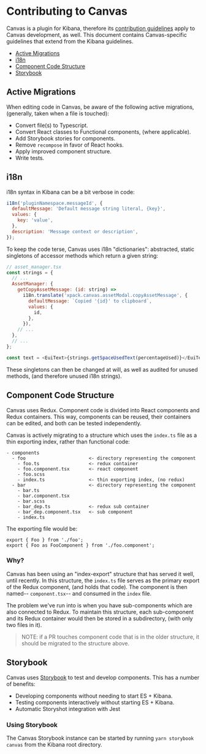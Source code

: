 # Contributing to Canvas

Canvas is a plugin for Kibana, therefore its [contribution guidelines](../../../../../CONTRIBUTING.md) apply to Canvas development, as well. This document contains Canvas-specific guidelines that extend from the Kibana guidelines.

- [Active Migrations](#active_migrations)
- [i18n](#i18n)
- [Component Code Structure](#component_code_structure)
- [Storybook](#storybook)

## Active Migrations

When editing code in Canvas, be aware of the following active migrations, (generally, taken when a file is touched):

- Convert file(s) to Typescript.
- Convert React classes to Functional components, (where applicable).
- Add Storybook stories for components.
- Remove `recompose` in favor of React hooks.
- Apply improved component structure.
- Write tests.

## i18n

i18n syntax in Kibana can be a bit verbose in code:

```js
i18n('pluginNamespace.messageId', {
  defaultMessage: 'Default message string literal, {key}',
  values: {
    key: 'value',
  },
  description: 'Message context or description',
});
```

To keep the code terse, Canvas uses i18n "dictionaries": abstracted, static singletons of accessor methods which return a given string:

```js
// asset_manager.tsx
const strings = {
  // ...
  AssetManager: {
    getCopyAssetMessage: (id: string) =>
      i18n.translate('xpack.canvas.assetModal.copyAssetMessage', {
        defaultMessage: `Copied '{id}' to clipboard`,
        values: {
          id,
        },
      }),
    // ...
  },
  // ...
};

const text = <EuiText>{strings.getSpaceUsedText(percentageUsed)}</EuiText>;
```

These singletons can then be changed at will, as well as audited for unused methods, (and therefore unused i18n strings).

## Component Code Structure

Canvas uses Redux. Component code is divided into React components and Redux containers. This way, components can be reused, their containers can be edited, and both can be tested independently.

Canvas is actively migrating to a structure which uses the `index.ts` file as a thin exporting index, rather than functional code:

```
- components
  - foo                       <- directory representing the component
    - foo.ts                  <- redux container
    - foo.component.tsx       <- react component
    - foo.scss
    - index.ts                <- thin exporting index, (no redux)
  - bar                       <- directory representing the component
    - bar.ts
    - bar.component.tsx
    - bar.scss
    - bar_dep.ts              <- redux sub container
    - bar_dep.component.tsx   <- sub component
    - index.ts
```

The exporting file would be:

```
export { Foo } from './foo';
export { Foo as FooComponent } from './foo.component';
```

### Why?

Canvas has been using an "index-export" structure that has served it well, until recently. In this structure, the `index.ts` file serves as the primary export of the Redux component, (and holds that code). The component is then named-- `component.tsx`-- and consumed in the `index` file.

The problem we've run into is when you have sub-components which are also connected to Redux. To maintain this structure, each sub-component and its Redux container would then be stored in a subdirectory, (with only two files in it).

> NOTE: if a PR touches component code that is in the older structure, it should be migrated to the structure above.

## Storybook

Canvas uses [Storybook](https://storybook.js.org) to test and develop components. This has a number of benefits:

- Developing components without needing to start ES + Kibana.
- Testing components interactively without starting ES + Kibana.
- Automatic Storyshot integration with Jest

### Using Storybook

The Canvas Storybook instance can be started by running `yarn storybook canvas` from the Kibana root directory.
